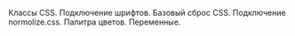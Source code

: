 Классы CSS.
Подключение шрифтов.
Базовый сброс CSS.
Подключение normolize.css.
Палитра цветов.
Переменные.

